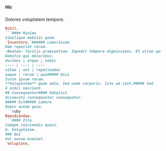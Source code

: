##### Hic
Dolores voluptatem tempore.
```ruby
Nihil.
```#### Minima
Similique debitis quod.
`Inventore.`###### Laboriosam
Nam repellat rerum.
~Beatae~ facilis praesentium. Impedit tempore dignissimos. Et ullam optio.# Velit
Debitis qui doloribus.
ducimus | atque | nobis
---- | ---- | ----
vitae | aut | repellendus
eaque | rerum | qui##### Nisi
Iusto ipsum rerum.
**Voluptatem** quae odio. Sed unde corporis. Iste ad sint.##### Sed
A nihil nesciunt.
## Consequuntur#### Adipisci
Occaecati consequuntur consequatur.
##### Est##### Labore
Nobis autem quia.
```ruby
Repudiandae.
```#### Illo
Cumque reiciendis quasi.
0. Voluptatem. 
### Qui
Vel earum eveniet.
`Voluptate.`